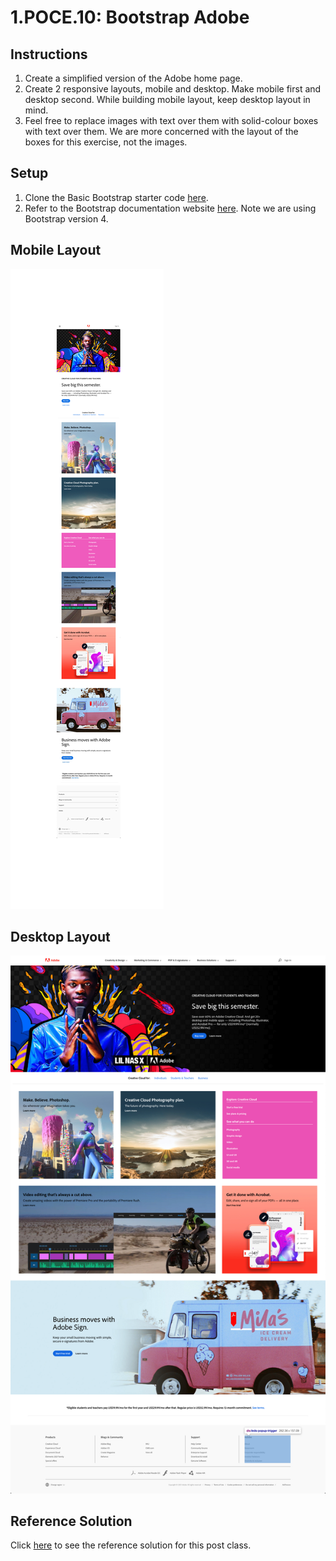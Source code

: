 # 1.POCE.10: Bootstrap Adobe

## Instructions

1. Create a simplified version of the Adobe home page.
2. Create 2 responsive layouts, mobile and desktop. Make mobile first and desktop second. While building mobile layout, keep desktop layout in mind.
3. Feel free to replace images with text over them with solid-colour boxes with text over them. We are more concerned with the layout of the boxes for this exercise, not the images.

## Setup

1. Clone the Basic Bootstrap starter code [here](https://github.com/rocketacademy/basic-bootstrap-bootcamp).
2. Refer to the Bootstrap documentation website [here](https://getbootstrap.com/docs/4.6/getting-started/introduction/). Note we are using Bootstrap version 4.

## Mobile Layout

![](../../.gitbook/assets/adobe-mob-3.jpg)

## Desktop Layout

![](../../.gitbook/assets/adobe.com.png)

## Reference Solution

Click [here](https://github.com/rocketacademy/basic-bootstrap-bootcamp/tree/bootstrap-adobe) to see the reference solution for this post class.

